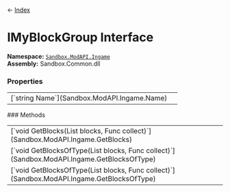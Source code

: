 ← [Index](index)
# IMyBlockGroup Interface
**Namespace:** [`Sandbox.ModAPI.Ingame`](Sandbox.ModAPI.Ingame)  
**Assembly:** Sandbox.Common.dll  
### Properties
<table style="width: 100%">
<tr><td>[`string Name`](Sandbox.ModAPI.Ingame.Name)</td><td></td></tr>
</table>
### Methods
<table style="width: 100%">
<tr><td>[`void GetBlocks(List<IMyTerminalBlock> blocks, Func<IMyTerminalBlock, bool> collect)`](Sandbox.ModAPI.Ingame.GetBlocks)</td><td></td></tr>
<tr><td>[`void GetBlocksOfType<T>(List<IMyTerminalBlock> blocks, Func<IMyTerminalBlock, bool> collect)`](Sandbox.ModAPI.Ingame.GetBlocksOfType)</td><td></td></tr>
<tr><td>[`void GetBlocksOfType<T>(List<T> blocks, Func<T, bool> collect)`](Sandbox.ModAPI.Ingame.GetBlocksOfType)</td><td></td></tr>
</table>
